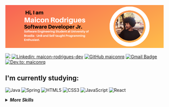 <p align="center">
<img src="img/GithubReadmeBanner.png">
</p>

![](https://komarev.com/ghpvc/?username=Maiconrq&color=orange&style=flat-square)
[![Linkedin: maicon-rodrigues-dev](https://img.shields.io/badge/linkedin-%230077B5.svg?&style=flat-square&logo=linkedin&logoColor=white)](https://www.linkedin.com/in/maicon-rodrigues-dev/)
[![GitHub maiconrq](https://img.shields.io/github/followers/maiconrq?label=follow&style=social)](https://github.com/Maiconrq)
[![Gmail Badge](https://img.shields.io/badge/-nociamrq27@gmail.com-red?style=flat-square&logo=Gmail&logoColor=white&link=mailto:nociamrq27@gmail.com)](mailto:nociamrq27@gmail.com)
[![Dev.to: maiconrq](https://img.shields.io/badge/dev.to-black?&style=flat-square&logo=dev.to&logoColor=white)](https://dev.to/maiconrq)

## I'm currently studying:
![Java](https://img.shields.io/badge/-java-grey?style=for-the-badge&logo=java&logoColor=white&labelColor=orange)
![Spring](https://img.shields.io/badge/-spring-grey?style=for-the-badge&logo=spring&logoColor=white&labelColor=orange)
![HTML5](https://img.shields.io/badge/html%205-grey?style=for-the-badge&logo=html5&logoColor=white&labelColor=orange)
![CSS3](https://img.shields.io/badge/css%203-grey?style=for-the-badge&logo=css3&logoColor=white&labelColor=orange)
![JavaScript](https://img.shields.io/badge/-JavaScript-grey?style=for-the-badge&logo=javascript&logoColor=white&labelColor=orange)
![React](https://img.shields.io/badge/-react-grey?style=for-the-badge&logo=react&logoColor=white&labelColor=orange)


<details>
<summary><b><i>More Skills</i></b></summary>
  
### to delve into the future:  
![Sass](https://img.shields.io/badge/sass-grey?style=for-the-badge&logo=sass&logoColor=white&labelColor=orange)
![Bootstrap](https://img.shields.io/badge/-bootstrap-grey?style=for-the-badge&logo=bootstrap&logoColor=white&labelColor=orange)
![WebPack](https://img.shields.io/badge/-webpack-grey?style=for-the-badge&logo=webpack&logoColor=white&labelColor=orange)
![Assembly Mips](https://img.shields.io/badge/-mips-grey?style=for-the-badge&logo=nintendo&logoColor=white&labelColor=orange)


![python](https://img.shields.io/badge/-python-grey?style=for-the-badge&logo=python&logoColor=white&labelColor=orange)
![node](https://img.shields.io/badge/-node-grey?style=for-the-badge&logo=node.js&logoColor=white&labelColor=orange)
![php](https://img.shields.io/badge/-php-grey?style=for-the-badge&logo=php&logoColor=white&labelColor=orange)

### that I already own:
![git](https://img.shields.io/badge/-git-grey?style=for-the-badge&logo=git&logoColor=white&labelColor=orange)
![github](https://img.shields.io/badge/-github-grey?style=for-the-badge&logo=github&logoColor=white&labelColor=orange)
![MarkDown](https://img.shields.io/badge/-Markdown-grey?style=for-the-badge&logo=Markdown&logoColor=white&labelColor=orange)
![C](https://img.shields.io/badge/-C_Language-grey?style=for-the-badge&logo=c&logoColor=white&labelColor=orange)

</details>
